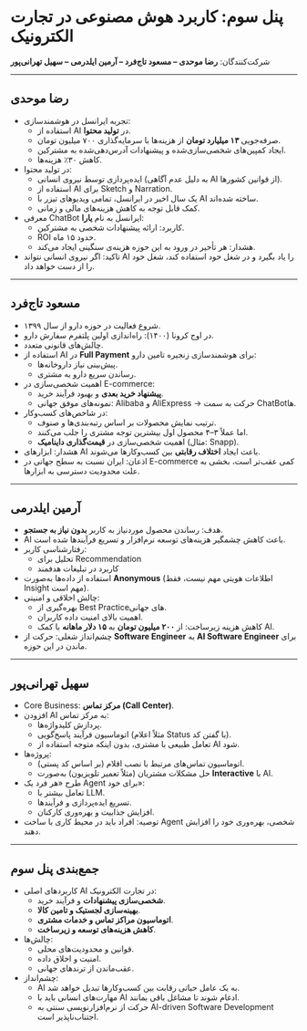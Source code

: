 # پنل سوم: کاربرد هوش مصنوعی در تجارت الکترونیک

شرکت‌کنندگان: **رضا موحدی – مسعود تاج‌فرد – آرمین ایلدرمی – سهیل تهرانی‌پور**

---

## رضا موحدی

- تجربه ایرانسل در هوشمندسازی:
  - استفاده از AI در **تولید محتوا**.
  - صرفه‌جویی **۱۳ میلیارد تومان** از هزینه‌ها با سرمایه‌گذاری ۷۰۰ میلیون تومان.
  - ایجاد کمپین‌های شخصی‌سازی‌شده و پیشنهادات آدرس‌دهی‌شده به مشترکین.
  - کاهش ۳۰٪ هزینه‌ها.
- در تولید محتوا:
  - ایده‌پردازی توسط نیروی انسانی (به دلیل عدم آگاهی AI از قوانین کشورها).
  - استفاده از AI برای Sketch و Narration.
  - یک سال اخیر در ایرانسل، تمامی ویدیوهای تیزر با AI ساخته شده‌اند.
  - کمک قابل توجه به کاهش هزینه‌های مالی و زمانی.
- معرفی ChatBot ایرانسل به نام **یارا**:
  - کاربرد: ارائه پیشنهادات شخصی به مشترکین.
  - ROI حدود ۱۵ ماه.
  - هشدار: هر تأخیر در ورود به این حوزه هزینه‌ی سنگینی ایجاد می‌کند.
- تاکید: اگر نیروی انسانی نتواند AI را یاد بگیرد و در شغل خود استفاده کند، شغل خود را از دست خواهد داد.

---

## مسعود تاج‌فرد

- شروع فعالیت در حوزه دارو از سال ۱۳۹۹.
- در اوج کرونا (۱۴۰۰): راه‌اندازی اولین پلتفرم سفارش دارو.
- چالش‌های قانونی متعدد.
- استفاده از AI در **Full Payment** برای هوشمندسازی زنجیره تامین دارو:
  - پیش‌بینی نیاز داروخانه‌ها.
  - رساندن سریع دارو به مشتری.
- اهمیت شخصی‌سازی در E-commerce:
  - **پیشنهاد خرید بعدی** و بهبود فرآیند خرید.
  - نمونه‌های موفق جهانی: Alibaba و AliExpress → حرکت به سمت ChatBotها.
- در شاخص‌های کسب‌وکار:
  - ترتیب نمایش محصولات بر اساس رتبه‌بندی‌ها و صنوف.
  - اما عملاً ۳–۴ محصول اول بیشترین توجه مشتری را جلب می‌کنند.
  - اهمیت شخصی‌سازی در **قیمت‌گذاری داینامیک** (مثال: Snapp).
- هشدار: ابزارهای AI باعث ایجاد **اختلاف رقابتی** بین کسب‌وکارها می‌شوند.
- اذعان: ایران نسبت به سطح جهانی در E-commerce کمی عقب‌تر است، بخشی به علت محدودیت دسترسی به ابزارها.

---

## آرمین ایلدرمی

- هدف: رساندن محصول موردنیاز به کاربر **بدون نیاز به جستجو**.
- AI باعث کاهش چشمگیر هزینه‌های توسعه نرم‌افزار و تسریع فرآیندها شده است.
- رفتارشناسی کاربر:
  - تحلیل برای Recommendation
  - کاربرد در تبلیغات هدفمند
- استفاده از داده‌ها به‌صورت **Anonymous** (اطلاعات هویتی مهم نیست، فقط Insight مهم است).
- چالش اخلاقی و امنیتی:
  - بهره‌گیری از Best Practiceهای جهانی.
  - اهمیت بالای امنیت داده کاربران.
  - کاهش هزینه زیرساخت: از **۲۰۰ میلیون تومان** به **۱۵ دلار ماهانه** با کمک AI.
- چشم‌انداز شغلی: حرکت از **Software Engineer** به **AI Software Engineer** برای ماندن در این حوزه.

---

## سهیل تهرانی‌پور

- Core Business: **مرکز تماس (Call Center)**.
- افزودن AI به مرکز تماس:
  - پردازش کلیدواژه‌ها.
  - اتوماسیون فرآیند پاسخ‌گویی (مثلاً اعلام Status با گفتن کد).
  - تعامل طبیعی با مشتری، بدون اینکه متوجه استفاده از AI شود.
- پروژه‌ها:
  - اتوماسیون تماس‌های مرتبط با نصب اقلام (بر اساس کد پستی).
  - حل مشکلات مشتریان (مثلاً تعمیر تلویزیون) به‌صورت **Interactive** با AI.
- طرح «هر فرد یک Agent برای خود»:
  - تعامل بیشتر با LLM.
  - تسریع ایده‌پردازی و فرآیندها.
  - افزایش جذابیت و بهره‌وری کارکنان.
- توصیه: افراد باید در محیط کاری با ساخت Agent شخصی، بهره‌وری خود را افزایش دهند.

---

## جمع‌بندی پنل سوم

- کاربردهای اصلی AI در تجارت الکترونیک:
  - **شخصی‌سازی پیشنهادات** و فرآیند خرید.
  - **بهینه‌سازی لجستیک و تامین کالا**.
  - **اتوماسیون مراکز تماس و خدمات مشتری**.
  - **کاهش هزینه‌های توسعه و زیرساخت**.
- چالش‌ها:
  - قوانین و محدودیت‌های محلی.
  - امنیت و اخلاق داده.
  - عقب‌ماندن از ترندهای جهانی.
- چشم‌انداز:
  - AI به یک عامل حیاتی رقابت بین کسب‌وکارها تبدیل خواهد شد.
  - مهارت‌های انسانی باید با AI ادغام شوند تا مشاغل باقی بمانند.
  - حرکت از نرم‌افزارنویسی سنتی به AI-driven Software Development اجتناب‌ناپذیر است.
